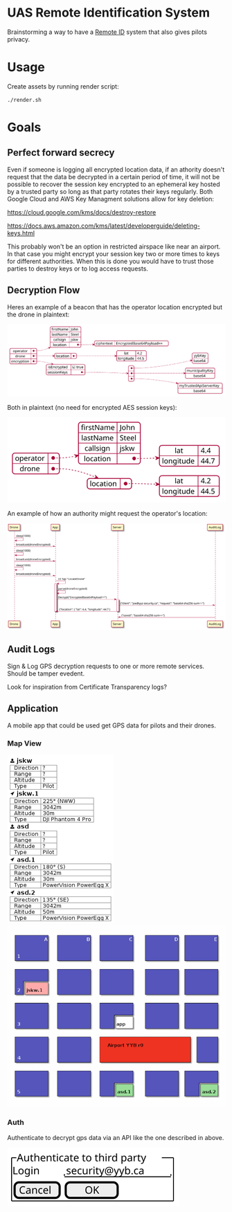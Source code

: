 # UAS Remote Identification System
Brainstorming a way to have a [Remote ID](https://www.faa.gov/uas/getting_started/remote_id/) system that also gives pilots privacy. 

# Usage
Create assets by running render script:

```
./render.sh
```

# Goals

## Perfect forward secrecy
Even if someone is logging all encrypted location data, if an athority doesn't request that the data be decrypted in a certain period of time, it will not be possible to recover the session key encrypted to an ephemeral key hosted by a trusted party so long as that party rotates their keys regularly. Both Google Cloud and AWS Key Managment solutions allow for key deletion:

https://cloud.google.com/kms/docs/destroy-restore

https://docs.aws.amazon.com/kms/latest/developerguide/deleting-keys.html

This probably won't be an option in restricted airspace like near an airport. In that case you might encrypt your session key two or more times to keys for different authorities. When this is done you would have to trust those parties to destroy keys or to log access requests.

## Decryption Flow
Heres an example of a beacon that has the operator location encrypted but the drone in plaintext:

![droneEncrypted object diagram](https://raw.githubusercontent.com/BlackthornYugen/d2x/media/out/json/droneEncrypted.svg "droneEncrypted json object")

Both in plaintext (no need for encrypted AES session keys):

![dronePlaintext object diagram](https://raw.githubusercontent.com/BlackthornYugen/d2x/media/out/json/dronePlaintext.svg "dronePlaintext json object")

An example of how an authority might request the operator's location:

![A swimlane diagram showing how messages could be decrypted.](https://raw.githubusercontent.com/BlackthornYugen/d2x/media/out/json/droneEncryptedFlow.svg "drone encrypted flow diagram")

## Audit Logs
Sign & Log GPS decryption requests to one or more remote services. Should be tamper evedent.

Look for inspiration from Certificate Transparency logs?

## Application
A mobile app that could be used get GPS data for pilots and their drones.

### Map View

![A series of tables showing drone details](https://raw.githubusercontent.com/BlackthornYugen/d2x/media/out/drone-details.gif "Drone details view") 
![An animaged map showing drone locations](https://raw.githubusercontent.com/BlackthornYugen/d2x/media/out/drone-map.gif "Drone map view")

### Auth
Authenticate to decrypt gps data via an API like the one described in above.

![Auth Screen](https://raw.githubusercontent.com/BlackthornYugen/d2x/media/out/app_ui/AuthTrusted.svg "Drone details view")
